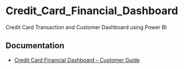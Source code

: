 
# Credit_Card_Financial_Dashboard
Credit Card Transaction and Customer Dashboard using Power BI

## Documentation

- [Credit Card Financial Dashboard – Customer Guide](Credit%20Card%20Financial%20Dashboard-Customer.pdf)

